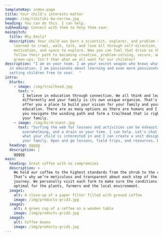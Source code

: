 ```yaml
---
templateKey: index-page
title: Your child's interests matter
image: /img/rikitiki-bw-narrow.jpg
heading: You can do this. I can help.
subheading: Connect with them to help them soar.
mainpitch:
  title: Why Emily?
  description: Your child was born a scientist, explorer, and problem solver.  She
    learned to crawl, walk, talk, and love all through self-direction, internal
    motivation, and space to explore. Now you can fuel that drive so they can
    follow their path to becoming creative, problem-solving, secure, and happy
    grown-ups. Isn't that what we all want for our children?
description: "I am on your team. I am your secret weapon who knows what happens
  in education. I am passionate about learning and even more passionate about
  setting children free to soar.  "
intro:
  blurbs:
    - image: /img/trailhead.jpg
      text: >
        I believe in education through connection. We all think and learn
        differently and your family is its own unique organism. That's why I
        offer you a place to build your vision for your family and your child's
        education. There are as many options as there are humans and I can help
        you navigate the winding path and form a trailhead that is right for
        your family. 
    - image: /img/bird-snest.jpg
      text: "Surfing the web for lessons and activities can be exhausting,
        overwhelming, and a drain on your time. I can help. Let's chat about
        what your child is interested in and I can create a unit designed for
        your family. Open and go lessons, field trips, and resources. Done. "
  heading: ggggg
  description: |
    ggggg
main:
  heading: Great coffee with no compromises
  description: >
    We hold our coffee to the highest standards from the shrub to the cup.
    That’s why we’re meticulous and transparent about each step of the coffee’s
    journey. We personally visit each farm to make sure the conditions are
    optimal for the plants, farmers and the local environment.
  image1:
    alt: A close-up of a paper filter filled with ground coffee
    image: /img/products-grid3.jpg
  image2:
    alt: A green cup of a coffee on a wooden table
    image: /img/products-grid2.jpg
  image3:
    alt: Coffee beans
    image: /img/products-grid1.jpg
---
```

